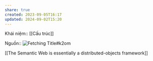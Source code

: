 ```yaml
---
share: true
created: 2023-09-05T16:17
updated: 2024-09-02T15:20
---
```

Khái niệm:: [[Cấu trúc]]

Nguồn:: ![Fetching Title#k2om](https://youtu.be/AHblHPLoKKE?si=-HazdbhwnN5Lcdp2&t=278)

[[The Semantic Web is essentially a distributed-objects framework]]